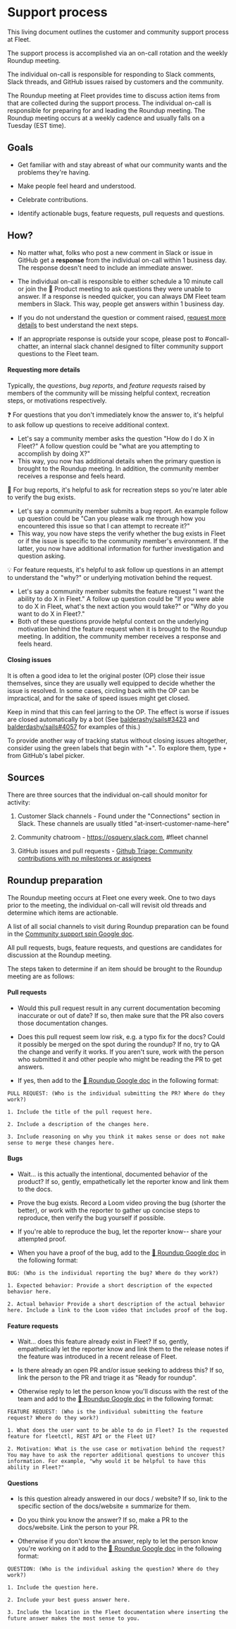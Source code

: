 # Support process

This living document outlines the customer and community support process at Fleet.

The support process is accomplished via an on-call rotation and the weekly Roundup meeting.

The individual on-call is responsible for responding to Slack comments, Slack threads, and GitHub issues raised by customers and the community.

The Roundup meeting at Fleet provides time to discuss action items from that are collected during the support process. The individual on-call is responsible for preparing for and leading the Roundup meeting. The Roundup meeting occurs at a weekly cadence and usually falls on a Tuesday (EST time).

## Goals

- Get familiar with and stay abreast of what our community wants and the problems they're having.

- Make people feel heard and understood.  

- Celebrate contributions. 

- Identify actionable bugs, feature requests, pull requests and questions.

## How?

- No matter what, folks who post a new comment in Slack or issue in GitHub get a **response** from the individual on-call within 1 business day. The response doesn't need to include an immediate answer.

- The individual on-call is responsible to either schedule a 10 minute call or join the 🧩 Product meeting to ask questions they were unable to answer. If a response is needed quicker, you can always DM Fleet team members in Slack. This way, people get answers within 1 business day.

- If you do not understand the question or comment raised, [request more details](#requesting-more-details) to best understand the next steps.

- If an appropriate response is outside your scope, please post to #oncall-chatter, an internal slack channel designed to filter community support questions to the Fleet team.

#### Requesting more details

Typically, the *questions*, *bug reports*, and *feature requests* raised by members of the community will be missing helpful context, recreation steps, or motivations respectively.

❓ For questions that you don't immediately know the answer to, it's helpful to ask follow up questions to receive additional context. 

- Let's say a community member asks the question "How do I do X in Fleet?" A follow question could be "what are you attempting to accomplish by doing X?" 
- This way, you now has additional details when the primary question is brought to the Roundup meeting. In addition, the community member receives a response and feels heard.

🦟 For bug reports, it's helpful to ask for recreation steps so you're later able to verify the bug exists.

- Let's say a community member submits a bug report. An example follow up question could be "Can you please walk me through how you encountered this issue so that I can attempt to recreate it?"
- This way, you now have steps the verify whether the bug exists in Fleet or if the issue is specific to the community member's environment. If the latter, you now have additional information for further investigation and question asking.

💡 For feature requests, it's helpful to ask follow up questions in an attempt to understand the "why?" or underlying motivation behind the request.

- Let's say a community member submits the feature request "I want the ability to do X in Fleet." A follow up question could be "If you were able to do X in Fleet, what's the next action you would take?" or "Why do you want to do X in Fleet?." 
- Both of these questions provide helpful context on the underlying motivation behind the feature request when it is brought to the Roundup meeting. In addition, the community member receives a response and feels heard.


#### Closing issues

It is often a good idea to let the original poster (OP) close their issue themselves, since they are usually well equipped to decide whether the issue is resolved.   In some cases, circling back with the OP can be impractical, and for the sake of speed issues might get closed.

Keep in mind that this can feel jarring to the OP.  The effect is worse if issues are closed automatically by a bot (See [balderashy/sails#3423](https://github.com/balderdashy/sails/issues/3423#issuecomment-169751072) and [balderdashy/sails#4057](https://github.com/balderdashy/sails/issues/4057) for examples of this.)

To provide another way of tracking status without closing issues altogether, consider using the green labels that begin with "+".  To explore them, type `+` from GitHub's label picker.


## Sources

There are three sources that the individual on-call should monitor for activity:

1. Customer Slack channels - Found under the "Connections" section in Slack. These channels are usually titled "at-insert-customer-name-here"

2. Community chatroom - https://osquery.slack.com, #fleet channel

3. GitHub issues and pull requests - [Github Triage: Community contributions with no milestones or assignees](https://github.com/issues?q=is%3Aopen+archived%3Afalse+org%3Afleetdm+no%3Amilestone+no%3Aassignee+sort%3Aupdated-desc+)

## Roundup preparation

The Roundup meeting occurs at Fleet one every week. One to two days prior to the meeting, the individual on-call will revisit old threads and determine which items are actionable.

A list of all social channels to visit during Roundup preparation can be found in the [Community support spin Google doc](https://docs.google.com/document/d/1dPxB88SQeDdZkZjg7RMwzdq0umMSHCZ2B2UdiZ4ko5s/edit#).

All pull requests, bugs, feature requests, and questions are candidates for discussion at the Roundup meeting. 

The steps taken to determine if an item should be brought to the Roundup meeting are as follows:

#### Pull requests

- Would this pull request result in any current documentation becoming inaccurate or out of date?  If so, then make sure that the PR also covers those documentation changes.

- Does this pull request seem low risk, e.g. a typo fix for the docs?  Could it possibly be merged on the spot during the roundup? If no, try to QA the change and verify it works.  If you aren't sure, work with the person who submitted it and other people who might be reading the PR to get answers.

- If yes, then add to the [🐄 Roundup Google doc](https://docs.google.com/document/d/16n0xT9RVqnlNSGaTLXmPJp-KJT9JN3cEyXSbudqBiZQ/edit#heading=h.le0crozigvb) in the following format:

```
PULL REQUEST: (Who is the individual submitting the PR? Where do they work?)

1. Include the title of the pull request here.

2. Include a description of the changes here.

3. Include reasoning on why you think it makes sense or does not make sense to merge these changes here.
```

#### Bugs

- Wait... is this actually the intentional, documented behavior of the product? If so, gently, empathetically let the reporter know and link them to the docs.

- Prove the bug exists. Record a Loom video proving the bug (shorter the better), or work with the reporter to gather up concise steps to reproduce, then verify the bug yourself if possible.

- If you're able to reproduce the bug, let the reporter know-- share your attempted proof.

- When you have a proof of the bug, add to the [🐄 Roundup Google doc](https://docs.google.com/document/d/16n0xT9RVqnlNSGaTLXmPJp-KJT9JN3cEyXSbudqBiZQ/edit#heading=h.le0crozigvb) in the following format:

```
BUG: (Who is the individual reporting the bug? Where do they work?)

1. Expected behavior: Provide a short description of the expected behavior here.

2. Actual behavior Provide a short description of the actual behavior here. Include a link to the Loom video that includes proof of the bug.
```

#### Feature requests

- Wait... does this feature already exist in Fleet? If so, gently, empathetically let the reporter know and link them to the release notes if the feature was introduced in a recent release of Fleet.

- Is there already an open PR and/or issue seeking to address this? If so, link the person to the PR and triage it as "Ready for roundup".

- Otherwise reply to let the person know you'll discuss with the rest of the team and add to the [🐄 Roundup Google doc](https://docs.google.com/document/d/16n0xT9RVqnlNSGaTLXmPJp-KJT9JN3cEyXSbudqBiZQ/edit#heading=h.le0crozigvb) in the following format:

```
FEATURE REQUEST: (Who is the individual submitting the feature request? Where do they work?)

1. What does the user want to be able to do in Fleet? Is the requested feature for fleetctl, REST API or the Fleet UI?

2. Motivation: What is the use case or motivation behind the request? You may have to ask the reporter additional questions to uncover this information. For example, "why would it be helpful to have this ability in Fleet?"
```

#### Questions

- Is this question already answered in our docs / website? If so, link to the specific section of the docs/website ± summarize for them.

- Do you think you know the answer? If so, make a PR to the docs/website. Link the person to your PR.

- Otherwise if you don't know the answer, reply to let the person know you're working on it add to the [🐄 Roundup Google doc](https://docs.google.com/document/d/16n0xT9RVqnlNSGaTLXmPJp-KJT9JN3cEyXSbudqBiZQ/edit#heading=h.le0crozigvb) in the following format:

```
QUESTION: (Who is the individual asking the question? Where do they work?)

1. Include the question here.

2. Include your best guess answer here.

3. Include the location in the Fleet documentation where inserting the future answer makes the most sense to you.
```
